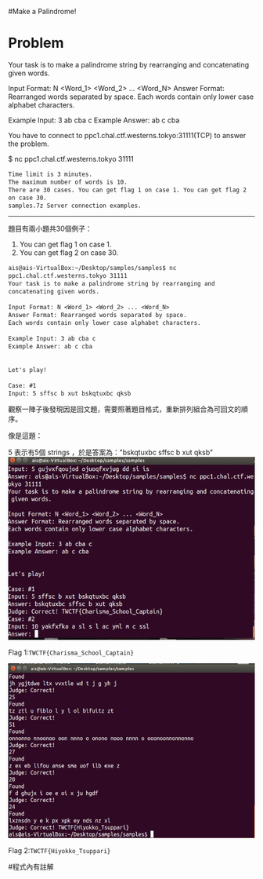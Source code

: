 #Make a Palindrome! 

Problem
======================================================================================
Your task is to make a palindrome string by rearranging and concatenating given words.

Input Format: N <Word_1> <Word_2> ... <Word_N>
Answer Format: Rearranged words separated by space.
Each words contain only lower case alphabet characters.

Example Input: 3 ab cba c
Example Answer: ab c cba

You have to connect to ppc1.chal.ctf.westerns.tokyo:31111(TCP) to answer the problem.

$ nc ppc1.chal.ctf.westerns.tokyo 31111

    Time limit is 3 minutes.
    The maximum number of words is 10.
    There are 30 cases. You can get flag 1 on case 1. You can get flag 2 on case 30.
    samples.7z Server connection examples.
-------------------------------------------------------------------------------------

題目有兩小題共30個例子：
1. You can get flag 1 on case 1. 
2. You can get flag 2 on case 30.
```
ais@ais-VirtualBox:~/Desktop/samples/samples$ nc ppc1.chal.ctf.westerns.tokyo 31111
Your task is to make a palindrome string by rearranging and concatenating given words.

Input Format: N <Word_1> <Word_2> ... <Word_N>
Answer Format: Rearranged words separated by space.
Each words contain only lower case alphabet characters.

Example Input: 3 ab cba c
Example Answer: ab c cba


Let's play!

Case: #1
Input: 5 sffsc b xut bskqtuxbc qksb
```

觀察一陣子後發現因是回文題，需要照著題目格式，重新排列組合為可回文的順序。

像是這題：

5 表示有5個 strings ，於是答案為："bskqtuxbc sffsc b xut qksb"
![img](1.jpg)

Flag 1:```TWCTF{Charisma_School_Captain}```

![img](2.jpg)

Flag 2:```TWCTF{Hiyokko_Tsuppari}```

#程式內有註解
